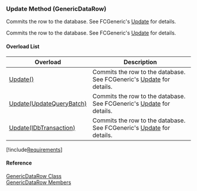 ﻿### Update Method (GenericDataRow)

Commits the row to the database. See FCGeneric's [Update](fcSDK~FChoice.Foundation.FCGeneric~Update(GenericDataRow).md) for details.

Commits the row to the database. See FCGeneric's [Update](fcSDK~FChoice.Foundation.FCGeneric~Update.md) for details.

#### Overload List

| Overload | Description |
| --- | --- |
| [Update()](fcSDK~FChoice.Foundation.GenericDataRow~Update().md) | Commits the row to the database. See FCGeneric's [Update](fcSDK~FChoice.Foundation.FCGeneric~Update(GenericDataRow).md) for details.   |
| [Update(UpdateQueryBatch)](fcSDK~FChoice.Foundation.GenericDataRow~Update(UpdateQueryBatch).md) | Commits the row to the database. See FCGeneric's [Update](fcSDK~FChoice.Foundation.FCGeneric~Update(GenericDataRow,UpdateQueryBatch).md) for details.   |
| [Update(IDbTransaction)](fcSDK~FChoice.Foundation.GenericDataRow~Update(IDbTransaction).md) | Commits the row to the database. See FCGeneric's [Update](fcSDK~FChoice.Foundation.FCGeneric~Update(GenericDataRow).md) for details.   |

[!include[Requirements](../partials/requirements.md)]

#### Reference

[GenericDataRow Class](fcSDK~FChoice.Foundation.GenericDataRow.md)  
[GenericDataRow Members](fcSDK~FChoice.Foundation.GenericDataRow_members.md)